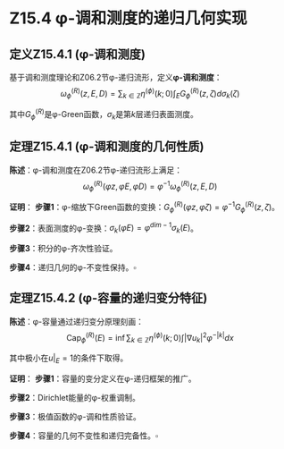 # Z15.4 φ-调和测度的递归几何实现

## 定义Z15.4.1 (φ-调和测度)

基于调和测度理论和Z06.2节φ-递归流形，定义**φ-调和测度**：
$$ω_{\phi}^{(R)}(z, E, D) = \sum_{k \in \mathbb{Z}} \eta^{(\phi)}(k;0) \int_E G_{\phi}^{(R)}(z,ζ) dσ_k(ζ)$$

其中$G_{\phi}^{(R)}$是φ-Green函数，$σ_k$是第$k$层递归表面测度。

## 定理Z15.4.1 (φ-调和测度的几何性质)

**陈述**：φ-调和测度在Z06.2节φ-递归流形上满足：
$$ω_{\phi}^{(R)}(φz, φE, φD) = φ^{-1} ω_{\phi}^{(R)}(z, E, D)$$

**证明**：
**步骤1**：φ-缩放下Green函数的变换：$G_{\phi}^{(R)}(φz,φζ) = φ^{-1} G_{\phi}^{(R)}(z,ζ)$。

**步骤2**：表面测度的φ-变换：$σ_k(φE) = φ^{dim-1} σ_k(E)$。

**步骤3**：积分的φ-齐次性验证。

**步骤4**：递归几何的φ-不变性保持。$\square$

## 定理Z15.4.2 (φ-容量的递归变分特征)

**陈述**：φ-容量通过递归变分原理刻画：
$$\text{Cap}_{\phi}^{(R)}(E) = \inf \sum_{k \in \mathbb{Z}} \eta^{(\phi)}(k;0) \int |\nabla u_k|^2 φ^{-|k|} dx$$

其中极小在$u|_E = 1$的条件下取得。

**证明**：
**步骤1**：容量的变分定义在φ-递归框架的推广。

**步骤2**：Dirichlet能量的φ-权重调制。

**步骤3**：极值函数的φ-调和性质验证。

**步骤4**：容量的几何不变性和递归完备性。$\square$